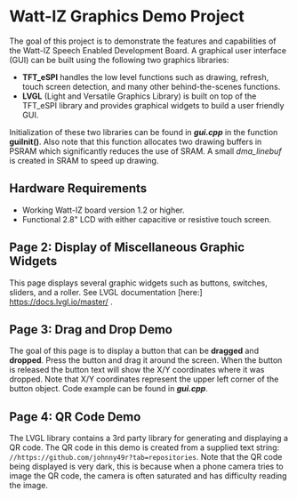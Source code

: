 # Watt-IZ Graphics Demo Project
The goal of this project is to demonstrate the features and capabilities of the
Watt-IZ Speech Enabled Development Board. A graphical user interface (GUI) can be 
built using the following two graphics libraries:
- **TFT_eSPI** handles the low level functions such as drawing, refresh, touch screen
  detection, and many other behind-the-scenes functions.
- **LVGL** (Light and Versatile Graphics Library) is built on top of the TFT_eSPI
  library and provides graphical widgets to build a user friendly GUI.

Initialization of these two libraries can be found in ***gui.cpp*** in the function
**guiInit()**. Also note that this function allocates two drawing buffers in PSRAM
which significantly reduces the use of SRAM. A small *dma_linebuf* is created in SRAM
to speed up drawing.

## Hardware Requirements
- Working Watt-IZ board version 1.2 or higher.
- Functional 2.8" LCD with either capacitive or resistive touch screen.

## Page 2: Display of Miscellaneous Graphic Widgets
This page displays several graphic widgets such as buttons, switches, sliders, and
a roller. See LVGL documentation [here:] https://docs.lvgl.io/master/ .

## Page 3: Drag and Drop Demo
The goal of this page is to display a button that can be **dragged** and **dropped**. 
Press the button and drag it around the screen. When the button is released the
button text will show the X/Y coordinates where it was dropped. Note that X/Y coordinates 
represent the upper left corner of the button object.
Code example can be found in ***gui.cpp***.

## Page 4: QR Code Demo
The LVGL library contains a 3rd party library for generating and displaying a QR code.
The QR code in this demo is created from a supplied text string: 
`//https://github.com/johnny49r?tab=repositories`.
Note that the QR code being displayed is very dark, this is because when a phone camera 
tries to image the QR code, the camera is often saturated and has difficulty reading the image.





